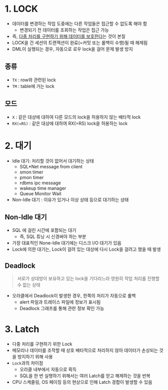 # 1. LOCK
- 데이터를 변경하는 작업 도중에는 다른 작업들은 접근할 수 없도록 해야 함
	- 변경되기 전 데이터를 조회하는 작업은 접근 가능 
- 즉, <u>다중 처리를 구현하기 위해 데이터를 보호한다</u>는 것이 본질 
- LOCK을 건 세션의 트랜젝션이 완료(=커밋 또는 롤백이 수행)될 때 해제됨 
- DML이 실행되는 경우, 자동으로 로우 lock을 걸어 문제 발생 방지 
## 종류
- `TX` : row와 관련된 lock
- `TM` : table에 거는 lock
## 모드
- `X` : 같은 대상에 대하여 다른 모드의 lock을 허용하지 않는 배타적 lock
- `RX(=RS)` : 같은 대상에 대하여 RX(=RS) lock을 허용하는 lock 
# 2. 대기
- Idle 대기: 처리할 것이 없어서 대기하는 상태
	- SQL*Net message from client
    - smon timer
    - pmon timer
    - rdbms ipc message
    - wakeup time manager
    - Queue Monitor Wait 
- Non-Idle 대기 : 이유가 있거나 이상 상태 등으로 대기하는 상태

## Non-Idle 대기
- SQL 에 걸린 시간에 포함되는 대기 
	- 즉, SQL 튜닝 시 신경써야 하는 부분 
- 가장 대표적인 None-Idle 대기에는 디스크 I/O 대기가 있음 
- Lock에 의한 대기는, Lock이 걸려 있는 대상에 다시 Lock을 걸려고 했을 때 발생 

## Deadlock
> 서로가 상대방이 보유하고 있는 lock을 기다리느라 영원히 작업 처리를 진행할 수 없는 상태

- 오라클에서 Deadlock이 발생한 경우, 한쪽의 처리가 자동으로 롤백 
	- alert 파일과 트레이스 파일에 정보가 표시됨
    - Deadlock 그래프를 통해 관련 정보 확인 가능 
# 3. Latch
- 다중 처리를 구현하기 위한 Lock
- 메모리나 데이터를 조작할 때 상호 배타적으로 처리하지 않아 데이터가 손상되는 것을 방지하기 위해 사용 
- `Lock`과의 차이점
	- 오라클 내부에서 자동으로 획득
    - SQL을 한 번 실행하기 위해서는 여러 Latch를 얻고 해제하는 것을 반복 
- CPU 스케줄링, OS 페이징 등의 현상으로 인해 Latch 경합이 발생할 수 있음 